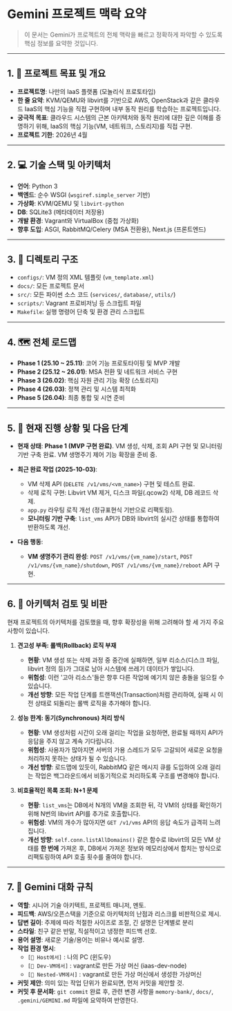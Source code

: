 # Gemini 프로젝트 맥락 요약

> 이 문서는 Gemini가 프로젝트의 전체 맥락을 빠르고 정확하게 파악할 수 있도록 핵심 정보를 요약한 것입니다.

---

## 1. 🎯 프로젝트 목표 및 개요

- **프로젝트명**: 나만의 IaaS 플랫폼 (모놀리식 프로토타입)
- **한 줄 요약**: KVM/QEMU와 libvirt를 기반으로 AWS, OpenStack과 같은 클라우드 IaaS의 핵심 기능을 직접 구현하며 내부 동작 원리를 학습하는 프로젝트입니다.
- **궁극적 목표**: 클라우드 시스템의 근본 아키텍처와 동작 원리에 대한 깊은 이해를 증명하기 위해, IaaS의 핵심 기능(VM, 네트워크, 스토리지)를 직접 구현.
- **프로젝트 기한**: 2026년 4월

---

## 2. 💻 기술 스택 및 아키텍처

- **언어**: Python 3
- **백엔드**: 순수 WSGI (`wsgiref.simple_server` 기반)
- **가상화**: KVM/QEMU 및 `libvirt-python`
- **DB**: SQLite3 (메타데이터 저장용)
- **개발 환경**: Vagrant와 VirtualBox (중첩 가상화)
- **향후 도입**: ASGI, RabbitMQ/Celery (MSA 전환용), Next.js (프론트엔드)

---

## 3. 📂 디렉토리 구조

- `configs/`: VM 정의 XML 템플릿 (`vm_template.xml`)
- `docs/`: 모든 프로젝트 문서
- `src/`: 모든 파이썬 소스 코드 (`services/`, `database/`, `utils/`)
- `scripts/`: Vagrant 프로비저닝 등 스크립트 파일
- `Makefile`: 실행 명령어 단축 및 환경 관리 스크립트

---

## 4. 🗺️ 전체 로드맵

- **Phase 1 (25.10 ~ 25.11)**: 코어 기능 프로토타이핑 및 MVP 개발
- **Phase 2 (25.12 ~ 26.01)**: MSA 전환 및 네트워크 서비스 구현
- **Phase 3 (26.02)**: 핵심 자원 관리 기능 확장 (스토리지)
- **Phase 4 (26.03)**: 정책 관리 및 시스템 최적화
- **Phase 5 (26.04)**: 최종 통합 및 시연 준비

---

## 5. 🚀 현재 진행 상황 및 다음 단계

- **현재 상태**: **Phase 1 (MVP 구현 완료)**. VM 생성, 삭제, 조회 API 구현 및 모니터링 기반 구축 완료. VM 생명주기 제어 기능 확장을 준비 중.

- **최근 완료 작업 (2025-10-03)**:
    - VM 삭제 API (`DELETE /v1/vms/<vm_name>`) 구현 및 테스트 완료.
    - 삭제 로직 구현: Libvirt VM 제거, 디스크 파일(.qcow2) 삭제, DB 레코드 삭제.
    - `app.py` 라우팅 로직 개선 (정규표현식 기반으로 리팩토링).
    - **모니터링 기반 구축**: `list_vms` API가 DB와 libvirt의 실시간 상태를 통합하여 반환하도록 개선.

- **다음 행동**: 
    - **VM 생명주기 관리 완성**: `POST /v1/vms/{vm_name}/start`, `POST /v1/vms/{vm_name}/shutdown`, `POST /v1/vms/{vm_name}/reboot` API 구현.

---

## 6. 🧐 아키텍처 검토 및 비판

현재 프로젝트의 아키텍처를 검토했을 때, 향후 확장성을 위해 고려해야 할 세 가지 주요 사항이 있습니다.

1.  **견고성 부족: 롤백(Rollback) 로직 부재**
    -   **현황**: VM 생성 또는 삭제 과정 중 중간에 실패하면, 일부 리소스(디스크 파일, libvirt 정의 등)가 그대로 남아 시스템에 쓰레기 데이터가 쌓입니다.
    -   **위험성**: 이런 '고아 리소스'들은 향후 다른 작업에 예기치 않은 충돌을 일으킬 수 있습니다.
    -   **개선 방향**: 모든 작업 단계를 트랜잭션(Transaction)처럼 관리하여, 실패 시 이전 상태로 되돌리는 롤백 로직을 추가해야 합니다.

2.  **성능 한계: 동기(Synchronous) 처리 방식**
    -   **현황**: VM 생성처럼 시간이 오래 걸리는 작업을 요청하면, 완료될 때까지 API가 응답을 주지 않고 계속 기다립니다.
    -   **위험성**: 사용자가 많아지면 서버의 가용 스레드가 모두 고갈되어 새로운 요청을 처리하지 못하는 상태가 될 수 있습니다.
    -   **개선 방향**: 로드맵에 있듯이, RabbitMQ 같은 메시지 큐를 도입하여 오래 걸리는 작업은 백그라운드에서 비동기적으로 처리하도록 구조를 변경해야 합니다.

3.  **비효율적인 목록 조회: N+1 문제**
    -   **현황**: `list_vms`는 DB에서 N개의 VM을 조회한 뒤, 각 VM의 상태를 확인하기 위해 N번의 libvirt API를 추가로 호출합니다.
    -   **위험성**: VM의 개수가 많아지면 `GET /v1/vms` API의 응답 속도가 급격히 느려집니다.
    -   **개선 방향**: `self.conn.listAllDomains()` 같은 함수로 libvirt의 모든 VM 상태를 **한 번에** 가져온 후, DB에서 가져온 정보와 메모리상에서 합치는 방식으로 리팩토링하여 API 호출 횟수를 줄여야 합니다.

---

## 7. 🤖 Gemini 대화 규칙

- **역할**: 시니어 기술 아키텍트, 프로젝트 매니저, 멘토.
- **피드백**: AWS/오픈스택을 기준으로 아키텍처의 난점과 리스크를 비판적으로 제시.
- **답변 길이**: 주제에 따라 적절한 사이즈로 조절, 긴 설명은 단계별로 분리
- **스타일**: 친구 같은 반말, 직설적이고 냉정한 피드백 선호.
- **용어 설명**: 새로운 기술/용어는 비유나 예시로 설명.
- **작업 환경 명시**: 
    - `[📍 Host에서]` : 나의 PC (윈도우) 
    - `[📍 Dev-VM에서]` : vagrant로 만든 가상 머신 (iaas-dev-node) 
    - `[📍 Nested-VM에서]` : vagrant로 만든 가상 머신에서 생성한 가상머신
- **커밋 제안**: 의미 있는 작업 단위가 완료되면, 먼저 커밋을 제안할 것.
- **커밋 후 문서화**: `git commit` 완료 후, 관련 변경 사항을 `memory-bank/`, `docs/`, `.gemini/GEMINI.md` 파일에 요약하여 반영한다.
